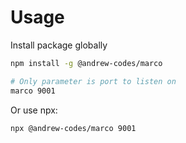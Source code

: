 # Usage

Install package globally

```bash
npm install -g @andrew-codes/marco

# Only parameter is port to listen on
marco 9001
```

Or use npx:

```bash
npx @andrew-codes/marco 9001
```
